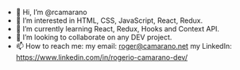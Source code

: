 - 👋 Hi, I’m @rcamarano
- 👀 I’m interested in HTML, CSS, JavaScript, React, Redux. 
- 🌱 I’m currently learning React, Redux, Hooks and Context API.
- 💞️ I’m looking to collaborate on any DEV project.
- 📫 How to reach me:
  my email: roger@camarano.net
  my LinkedIn: https://www.linkedin.com/in/rogerio-camarano-dev/

<!---
rcamarano/rcamarano is a ✨ special ✨ repository because its `README.md` (this file) appears on your GitHub profile.
You can click the Preview link to take a look at your changes.
--->
